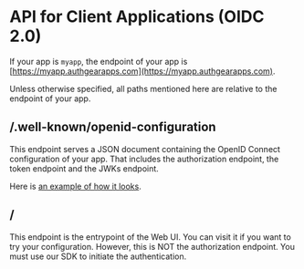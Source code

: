 # API for Client Applications \(OIDC 2.0\)

If your app is `myapp`, the endpoint of your app is [https://myapp.authgearapps.com](https://myapp.authgearapps.com).

Unless otherwise specified, all paths mentioned here are relative to the endpoint of your app.

## /.well-known/openid-configuration

This endpoint serves a JSON document containing the OpenID Connect configuration of your app. That includes the authorization endpoint, the token endpoint and the JWKs endpoint.

Here is [an example of how it looks](https://accounts.portal.authgearapps.com/.well-known/openid-configuration).

## /

This endpoint is the entrypoint of the Web UI. You can visit it if you want to try your configuration. However, this is NOT the authorization endpoint. You must use our SDK to initiate the authentication.

